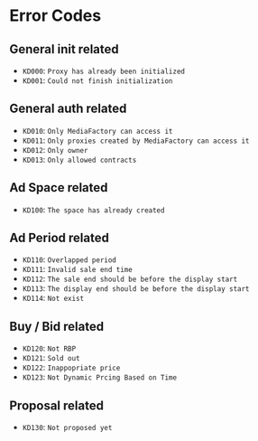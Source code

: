 # Error Codes

## General init related

- `KD000`: `Proxy has already been initialized`
- `KD001`: `Could not finish initialization`

## General auth related

- `KD010`: `Only MediaFactory can access it`
- `KD011`: `Only proxies created by MediaFactory can access it`
- `KD012`: `Only owner`
- `KD013`: `Only allowed contracts`

## Ad Space related

- `KD100`: `The space has already created`

## Ad Period related

- `KD110`: `Overlapped period`
- `KD111`: `Invalid sale end time`
- `KD112`: `The sale end should be before the display start`
- `KD113`: `The display end should be before the display start`
- `KD114`: `Not exist`

## Buy / Bid related

- `KD120`: `Not RBP`
- `KD121`: `Sold out`
- `KD122`: `Inappopriate price`
- `KD123`: `Not Dynamic Prcing Based on Time`

## Proposal related

- `KD130`: `Not proposed yet`
